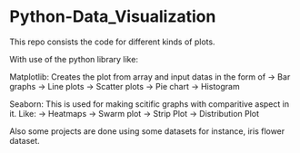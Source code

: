# Python-Data_Visualization

This repo consists the code for different kinds of plots.

With use of the python library like:

Matplotlib: Creates the plot from array and input datas in the form of 
-> Bar graphs
-> Line plots
-> Scatter plots
-> Pie chart
-> Histogram

Seaborn: This is used for making scitific graphs with comparitive aspect in it. Like:
-> Heatmaps
-> Swarm plot
-> Strip Plot
-> Distribution Plot

Also some projects are done using some datasets for instance, iris flower dataset.